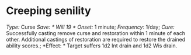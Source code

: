 ﻿---
name: Creeping senility
type: Curse
save: Will 19
onset: 1 minute
frequency: 1/day
effect:
  "Target suffers 1d2 Int drain and 1d2 Wis drain."
cure: Successfully casting remove curse and restoration within 1 minute of each other. Additional castings of restoration are required to restore the drained ability scores.
---

# Creeping senility
 *Type:* Curse
*Save: * Will 19 * Onset:* 1 minute;  *Frequency*: 1/day;  *Cure:* Successfully casting remove curse and restoration within 1 minute of each other. Additional castings of restoration are required to restore the drained ability scores.; 
*Effect: * Target suffers 1d2 Int drain and 1d2 Wis drain.